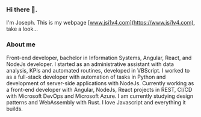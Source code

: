### Hi there 👋.

I'm Joseph. This is my webpage [www.jsi1v4.com](https://www.jsi1v4.com), take a look...

### About me

Front-end developer, bachelor in Information Systems, Angular, React, and NodeJs developer.
I started as an administrative assistant with data analysis, KPIs and automated routines, developed in VBScript. I worked to as a full-stack developer with automation of tasks in Python and development of server-side applications with NodeJs. Currently working as a front-end developer with Angular, NodeJs, React projects in REST, CI/CD with Microsoft DevOps and Microsoft Azure. I am currently studying design patterns and WebAssembly with Rust. I love Javascript and everything it builds.
